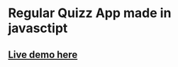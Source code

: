 # Regular Quizz App made in javasctipt

## [Live demo here](https://hitchhiker98.github.io/Quizz_App_Javascript/)
